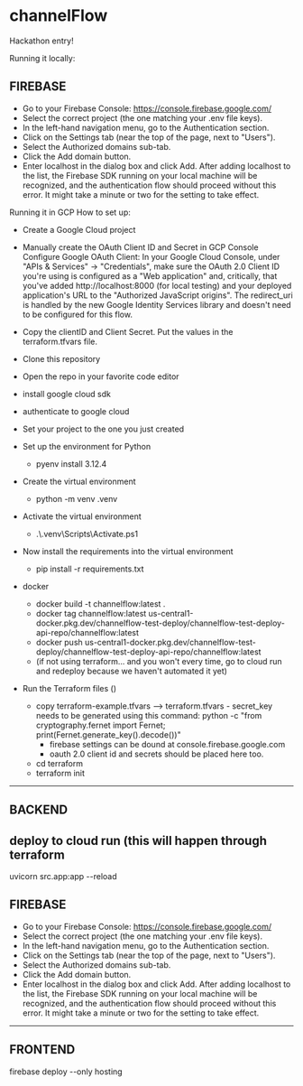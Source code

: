 # channelFlow
Hackathon entry!

Running it locally:

FIREBASE
---------
- Go to your Firebase Console: https://console.firebase.google.com/
- Select the correct project (the one matching your .env file keys).
- In the left-hand navigation menu, go to the Authentication section.
- Click on the Settings tab (near the top of the page, next to "Users").
- Select the Authorized domains sub-tab.
- Click the Add domain button.
- Enter localhost in the dialog box and click Add.
   After adding localhost to the list, the Firebase SDK running on your local machine will be recognized, and the authentication flow should proceed without this error. It might take a minute or two for the setting to take effect.




Running it in GCP
How to set up:
- Create a Google Cloud project
- Manually create the OAuth Client ID and Secret in GCP Console
Configure Google OAuth Client: In your Google Cloud Console, under "APIs & Services" -> "Credentials", make sure the OAuth 2.0 Client ID you're using is configured as a "Web application" and, critically, that you've added http://localhost:8000 (for local testing) and your deployed application's URL to the "Authorized JavaScript origins". The redirect_uri is handled by the new Google Identity Services library and doesn't need to be configured for this flow.
- Copy the clientID and Client Secret. Put the values in the terraform.tfvars file.
 
- Clone this repository
- Open the repo in your favorite code editor
- install google cloud sdk
- authenticate to google cloud
- Set your project to the one you just created
- Set up the environment for Python
	- pyenv install 3.12.4
 - Create the virtual environment
 	- python -m venv .venv
- Activate the virtual environment
 	- .\\.venv\\Scripts\\Activate.ps1
- Now install the requirements into the virtual environment	
	- pip install -r requirements.txt
- docker
  - docker build -t channelflow:latest .
  - docker tag channelflow:latest us-central1-docker.pkg.dev/channelflow-test-deploy/channelflow-test-deploy-api-repo/channelflow:latest
  - docker push us-central1-docker.pkg.dev/channelflow-test-deploy/channelflow-test-deploy-api-repo/channelflow:latest
  - (if not using terraform... and you won't every time, go to cloud run and redeploy because we haven't automated it yet) 
 - Run the Terraform files ()
 	- copy terraform-example.tfvars --> terraform.tfvars
    		- secret_key needs to be generated using this command: 
			python -c "from cryptography.fernet import Fernet; print(Fernet.generate_key().decode())"
		- firebase settings can be dound at console.firebase.google.com
  		- oauth 2.0 client id and secrets should be placed here too.
 	- cd terraform
  	- terraform init
--------------------------
BACKEND
--------------------------
deploy to cloud run (this will happen through terraform
 -   	 

 uvicorn src.app:app --reload

FIREBASE
------------
- Go to your Firebase Console: https://console.firebase.google.com/
- Select the correct project (the one matching your .env file keys).
- In the left-hand navigation menu, go to the Authentication section.
- Click on the Settings tab (near the top of the page, next to "Users").
- Select the Authorized domains sub-tab.
- Click the Add domain button.
- Enter localhost in the dialog box and click Add.
   After adding localhost to the list, the Firebase SDK running on your local machine will be recognized, and the authentication flow should proceed without this error. It might take a minute or two for the setting to take effect.
--------------------------
FRONTEND
--------------------------
firebase deploy --only hosting      
